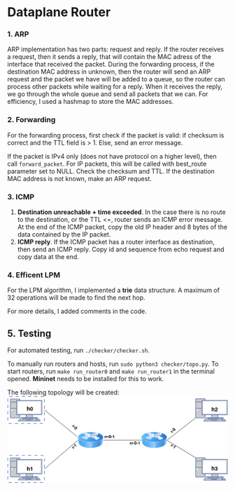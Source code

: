 

# Dataplane Router #

### **1. ARP** ###
ARP implementation has two parts: request and reply. If the router receives a request, then it sends a reply, that will contain the MAC adress of the interface that received the packet. During the forwarding process, if the destination MAC address in unknown,
then the router will send an ARP request and the packet we have will be added to a queue, so the router can process other packets while waiting for a reply. When it receives the reply, we go through the whole queue and send all packets that we can. For efficiency, I used a hashmap to store the MAC addresses.

### **2. Forwarding** ###

For the forwarding process, first check if the packet is valid: if checksum is correct and the TTL field is > 1. Else, send an error message.

If the packet is IPv4 only (does not have protocol on a higher level), then call ```forward_packet```. For IP packets, this will be called with best_route parameter set to NULL. Check the checksum and TTL. If the destination MAC address is not known, make an ARP request.

### **3. ICMP** ###

1. **Destination unreachable + time exceeded**. In the case there is no route to the destination, or the TTL <=, router sends an ICMP error message. At the end of the ICMP packet, copy the old IP header and 8 bytes of the data contained by the IP packet.
2. **ICMP reply**. If the ICMP packet has a router interface as destination, then send an ICMP reply. Copy id and sequence from echo request and copy data at the end.

### **4. Efficent LPM** ###
For the LPM algorithm, I implemented a **trie** data structure. A maximum of 32 operations will be made to find the next hop.

For more details, I added comments in the code.

## **5. Testing** ##

For automated testing, run ```./checker/checker.sh```.

To manually run routers and hosts, run ```sudo python3 checker/topo.py```. To start routers, run ```make run_router0``` and ```make run_router1``` in the terminal opened. **Mininet** needs to be installed for this to work.

The following topology will be created:
![alt text](./topology/topology.png)
     
    

